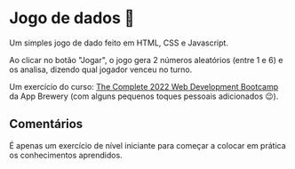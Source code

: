 # Jogo de dados 🎲

Um simples jogo de dado feito em HTML, CSS e Javascript. 

Ao clicar no botão "Jogar", o jogo gera 2 números aleatórios (entre 1 e 6) e os analisa, dizendo qual jogador venceu no turno.

Um exercício do curso: [The Complete 2022 Web Development Bootcamp](https://www.udemy.com/course/the-complete-web-development-bootcamp/) da App Brewery (com alguns pequenos toques pessoais adicionados 😉).

## Comentários

É apenas um exercício de nível iniciante para começar a colocar em prática os conhecimentos aprendidos.
